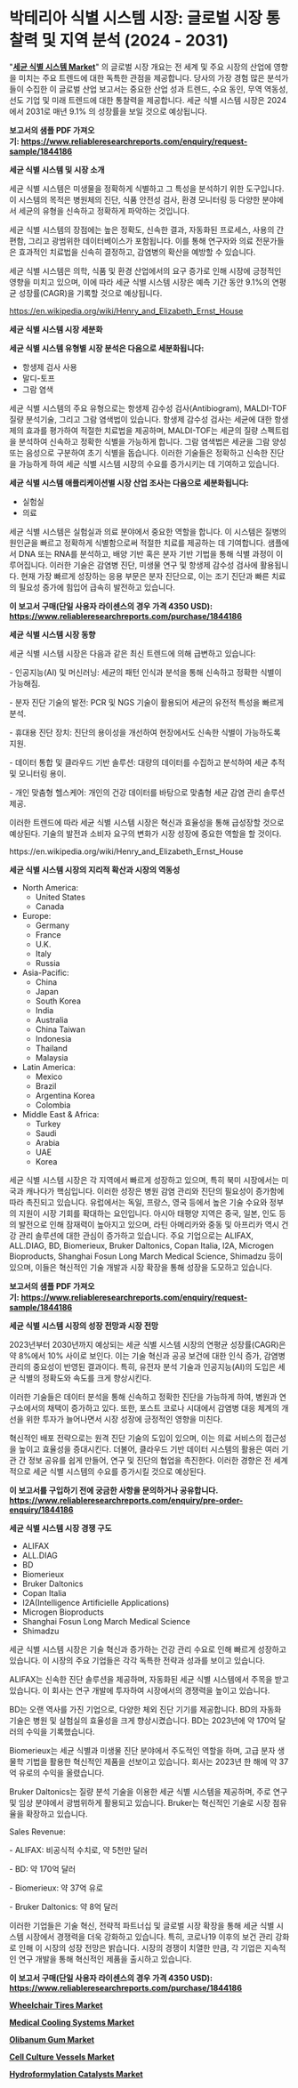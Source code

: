 <p><h1>박테리아 식별 시스템 시장: 글로벌 시장 통찰력 및 지역 분석 (2024 - 2031)</h1></p><p>"<strong><a href="https://www.reliableresearchreports.com/bacterial-identification-system-r1844186?utm_campaign=106&utm_medium=7&utm_source=Github&utm_content=ia&utm_term=08112024&utm_id=bacterial-identification-system">세균 식별 시스템 Market</a></strong>" 의 글로벌 시장 개요는 전 세계 및 주요 시장의 산업에 영향을 미치는 주요 트렌드에 대한 독특한 관점을 제공합니다. 당사의 가장 경험 많은 분석가들이 수집한 이 글로벌 산업 보고서는 중요한 산업 성과 트렌드, 수요 동인, 무역 역동성, 선도 기업 및 미래 트렌드에 대한 통찰력을 제공합니다. 세균 식별 시스템 시장은 2024에서 2031로 매년 9.1% 의 성장률을 보일 것으로 예상됩니다.</p>
<p><strong>보고서의 샘플 PDF 가져오기:&nbsp;<a href="https://www.reliableresearchreports.com/enquiry/request-sample/1844186?utm_campaign=106&utm_medium=7&utm_source=Github&utm_content=ia&utm_term=08112024&utm_id=bacterial-identification-system">https://www.reliableresearchreports.com/enquiry/request-sample/1844186</a></strong></p>
<p><strong>세균 식별 시스템 및 시장 소개</strong></p>
<p><p>세균 식별 시스템은 미생물을 정확하게 식별하고 그 특성을 분석하기 위한 도구입니다. 이 시스템의 목적은 병원체의 진단, 식품 안전성 검사, 환경 모니터링 등 다양한 분야에서 세균의 유형을 신속하고 정확하게 파악하는 것입니다. </p><p>세균 식별 시스템의 장점에는 높은 정확도, 신속한 결과, 자동화된 프로세스, 사용의 간편함, 그리고 광범위한 데이터베이스가 포함됩니다. 이를 통해 연구자와 의료 전문가들은 효과적인 치료법을 신속히 결정하고, 감염병의 확산을 예방할 수 있습니다. </p><p>세균 식별 시스템은 의학, 식품 및 환경 산업에서의 요구 증가로 인해 시장에 긍정적인 영향을 미치고 있으며, 이에 따라 세균 식별 시스템 시장은 예측 기간 동안 9.1%의 연평균 성장률(CAGR)을 기록할 것으로 예상됩니다.</p></p>
<p><a href="https://en.wikipedia.org/wiki/Henry_and_Elizabeth_Ernst_House?utm_campaign=106&utm_medium=7&utm_source=Github&utm_content=ia&utm_term=08112024&utm_id=bacterial-identification-system">https://en.wikipedia.org/wiki/Henry_and_Elizabeth_Ernst_House</a></p>
<p><strong>세균 식별 시스템 시장 세분화</strong></p>
<p><strong>세균 식별 시스템 유형별 시장 분석은 다음으로 세분화됩니다:</strong></p>
<p><ul><li>항생제 검사 사용</li><li>말디-토프</li><li>그람 염색</li></ul></p>
<p><p>세균 식별 시스템의 주요 유형으로는 항생제 감수성 검사(Antibiogram), MALDI-TOF 질량 분석기술, 그리고 그람 염색법이 있습니다. 항생제 감수성 검사는 세균에 대한 항생제의 효과를 평가하여 적절한 치료법을 제공하며, MALDI-TOF는 세균의 질량 스펙트럼을 분석하여 신속하고 정확한 식별을 가능하게 합니다. 그람 염색법은 세균을 그람 양성 또는 음성으로 구분하여 초기 식별을 돕습니다. 이러한 기술들은 정확하고 신속한 진단을 가능하게 하여 세균 식별 시스템 시장의 수요를 증가시키는 데 기여하고 있습니다.</p></p>
<p><strong>세균 식별 시스템 애플리케이션별 시장 산업 조사는 다음으로 세분화됩니다:</strong></p>
<p><ul><li>실험실</li><li>의료</li></ul></p>
<p><p>세균 식별 시스템은 실험실과 의료 분야에서 중요한 역할을 합니다. 이 시스템은 질병의 원인균을 빠르고 정확하게 식별함으로써 적절한 치료를 제공하는 데 기여합니다. 샘플에서 DNA 또는 RNA를 분석하고, 배양 기반 혹은 분자 기반 기법을 통해 식별 과정이 이루어집니다. 이러한 기술은 감염병 진단, 미생물 연구 및 항생제 감수성 검사에 활용됩니다. 현재 가장 빠르게 성장하는 응용 부문은 분자 진단으로, 이는 조기 진단과 빠른 치료의 필요성 증가에 힘입어 급속히 발전하고 있습니다.</p></p>
<p><strong>이 보고서 구매(단일 사용자 라이센스의 경우 가격 4350 USD): <a href="https://www.reliableresearchreports.com/purchase/1844186?utm_campaign=106&utm_medium=7&utm_source=Github&utm_content=ia&utm_term=08112024&utm_id=bacterial-identification-system">https://www.reliableresearchreports.com/purchase/1844186</a></strong></p>
<p><strong>세균 식별 시스템 시장 동향</strong></p>
<p><p>세균 식별 시스템 시장은 다음과 같은 최신 트렌드에 의해 급변하고 있습니다:</p><p>- 인공지능(AI) 및 머신러닝: 세균의 패턴 인식과 분석을 통해 신속하고 정확한 식별이 가능해짐.</p><p>- 분자 진단 기술의 발전: PCR 및 NGS 기술이 활용되어 세균의 유전적 특성을 빠르게 분석.</p><p>- 휴대용 진단 장치: 진단의 용이성을 개선하여 현장에서도 신속한 식별이 가능하도록 지원.</p><p>- 데이터 통합 및 클라우드 기반 솔루션: 대량의 데이터를 수집하고 분석하여 세균 추적 및 모니터링 용이.</p><p>- 개인 맞춤형 헬스케어: 개인의 건강 데이터를 바탕으로 맞춤형 세균 감염 관리 솔루션 제공.</p><p>이러한 트렌드에 따라 세균 식별 시스템 시장은 혁신과 효율성을 통해 급성장할 것으로 예상된다. 기술의 발전과 소비자 요구의 변화가 시장 성장에 중요한 역할을 할 것이다.</p></p>
<p>https://en.wikipedia.org/wiki/Henry_and_Elizabeth_Ernst_House</p>
<p><strong>세균 식별 시스템 시장의 지리적 확산과 시장의 역동성</strong></p>
<p><ul>
    <li>
        North America:
        <ul>
            <li>United States</li>
            <li>Canada</li>
        </ul>
    </li>
    <li>
        Europe:
        <ul>
            <li>Germany</li>
            <li>France</li>
            <li>U.K.</li>
            <li>Italy</li>
            <li>Russia</li>
        </ul>
    </li>
    <li>
        Asia-Pacific:
        <ul>
            <li>China</li>
            <li>Japan</li>
            <li>South Korea</li>
            <li>India</li>
            <li>Australia</li>
            <li>China Taiwan</li>
            <li>Indonesia</li>
            <li>Thailand</li>
            <li>Malaysia</li>
        </ul>
    </li>
    <li>
        Latin America:
        <ul>
            <li>Mexico</li>
            <li>Brazil</li>
            <li>Argentina Korea</li>
            <li>Colombia</li>
        </ul>
    </li>
    <li>
        Middle East & Africa:
        <ul>
            <li>Turkey</li>
            <li>Saudi</li>
            <li>Arabia</li>
            <li>UAE</li>
            <li>Korea</li>
        </ul>
    </li>
    </ul></p>
<p><p>세균 식별 시스템 시장은 각 지역에서 빠르게 성장하고 있으며, 특히 북미 시장에서는 미국과 캐나다가 핵심입니다. 이러한 성장은 병원 감염 관리와 진단의 필요성이 증가함에 따라 촉진되고 있습니다. 유럽에서는 독일, 프랑스, 영국 등에서 높은 기술 수요와 정부의 지원이 시장 기회를 확대하는 요인입니다. 아시아 태평양 지역은 중국, 일본, 인도 등의 발전으로 인해 잠재력이 높아지고 있으며, 라틴 아메리카와 중동 및 아프리카 역시 건강 관리 솔루션에 대한 관심이 증가하고 있습니다. 주요 기업으로는 ALIFAX, ALL.DIAG, BD, Biomerieux, Bruker Daltonics, Copan Italia, I2A, Microgen Bioproducts, Shanghai Fosun Long March Medical Science, Shimadzu 등이 있으며, 이들은 혁신적인 기술 개발과 시장 확장을 통해 성장을 도모하고 있습니다.</p></p>
<p><strong>보고서의 샘플 PDF 가져오기:&nbsp;<a href="https://www.reliableresearchreports.com/enquiry/request-sample/1844186?utm_campaign=106&utm_medium=7&utm_source=Github&utm_content=ia&utm_term=08112024&utm_id=bacterial-identification-system">https://www.reliableresearchreports.com/enquiry/request-sample/1844186</a></strong></p>
<p><strong>세균 식별 시스템 시장의 성장 전망과 시장 전망</strong></p>
<p><p>2023년부터 2030년까지 예상되는 세균 식별 시스템 시장의 연평균 성장률(CAGR)은 약 8%에서 10% 사이로 보인다. 이는 기술 혁신과 공공 보건에 대한 인식 증가, 감염병 관리의 중요성이 반영된 결과이다. 특히, 유전자 분석 기술과 인공지능(AI)의 도입은 세균 식별의 정확도와 속도를 크게 향상시킨다.</p><p>이러한 기술들은 데이터 분석을 통해 신속하고 정확한 진단을 가능하게 하여, 병원과 연구소에서의 채택이 증가하고 있다. 또한, 포스트 코로나 시대에서 감염병 대응 체계의 개선을 위한 투자가 늘어나면서 시장 성장에 긍정적인 영향을 미친다.</p><p>혁신적인 배포 전략으로는 원격 진단 기술의 도입이 있으며, 이는 의료 서비스의 접근성을 높이고 효율성을 증대시킨다. 더불어, 클라우드 기반 데이터 시스템의 활용은 여러 기관 간 정보 공유를 쉽게 만들어, 연구 및 진단의 협업을 촉진한다. 이러한 경향은 전 세계적으로 세균 식별 시스템의 수요를 증가시킬 것으로 예상된다.</p></p>
<p><strong>이 보고서를 구입하기 전에 궁금한 사항을 문의하거나 공유합니다. <a href="https://www.reliableresearchreports.com/enquiry/pre-order-enquiry/1844186?utm_campaign=106&utm_medium=7&utm_source=Github&utm_content=ia&utm_term=08112024&utm_id=bacterial-identification-system">https://www.reliableresearchreports.com/enquiry/pre-order-enquiry/1844186</a></strong></p>
<p><strong>세균 식별 시스템 시장 경쟁 구도</strong></p>
<p><ul><li>ALIFAX</li><li>ALL.DIAG</li><li>BD</li><li>Biomerieux</li><li>Bruker Daltonics</li><li>Copan Italia</li><li>I2A(Intelligence Artificielle Applications)</li><li>Microgen Bioproducts</li><li>Shanghai Fosun Long March Medical Science</li><li>Shimadzu</li></ul></p>
<p><p>세균 식별 시스템 시장은 기술 혁신과 증가하는 건강 관리 수요로 인해 빠르게 성장하고 있습니다. 이 시장의 주요 기업들은 각각 독특한 전략과 성과를 보이고 있습니다.</p><p>ALIFAX는 신속한 진단 솔루션을 제공하며, 자동화된 세균 식별 시스템에서 주목을 받고 있습니다. 이 회사는 연구 개발에 투자하여 시장에서의 경쟁력을 높이고 있습니다.</p><p>BD는 오랜 역사를 가진 기업으로, 다양한 체외 진단 기기를 제공합니다. BD의 자동화 기술은 병원 및 실험실의 효율성을 크게 향상시켰습니다. BD는 2023년에 약 170억 달러의 수익을 기록했습니다.</p><p>Biomerieux는 세균 식별과 미생물 진단 분야에서 주도적인 역할을 하며, 고급 분자 생물학 기법을 활용한 혁신적인 제품을 선보이고 있습니다. 회사는 2023년 한 해에 약 37억 유로의 수익을 올렸습니다.</p><p>Bruker Daltonics는 질량 분석 기술을 이용한 세균 식별 시스템을 제공하며, 주로 연구 및 임상 분야에서 광범위하게 활용되고 있습니다. Bruker는 혁신적인 기술로 시장 점유율을 확장하고 있습니다.</p><p>Sales Revenue:</p><p>- ALIFAX: 비공식적 수치로, 약 5천만 달러</p><p>- BD: 약 170억 달러</p><p>- Biomerieux: 약 37억 유로</p><p>- Bruker Daltonics: 약 8억 달러</p><p>이러한 기업들은 기술 혁신, 전략적 파트너십 및 글로벌 시장 확장을 통해 세균 식별 시스템 시장에서 경쟁력을 더욱 강화하고 있습니다. 특히, 코로나19 이후의 보건 관리 강화로 인해 이 시장의 성장 전망은 밝습니다. 시장의 경쟁이 치열한 만큼, 각 기업은 지속적인 연구 개발을 통해 혁신적인 제품을 출시하고 있습니다.</p></p>
<p><strong>이 보고서 구매(단일 사용자 라이센스의 경우 가격 4350 USD): <a href="https://www.reliableresearchreports.com/purchase/1844186?utm_campaign=106&utm_medium=7&utm_source=Github&utm_content=ia&utm_term=08112024&utm_id=bacterial-identification-system">https://www.reliableresearchreports.com/purchase/1844186</a></strong></p>
<p><strong><p><a href="https://issuu.com/reportprime-2/docs/wheelchair-tires-market-size-2030.p_e12aa1c9a6725f?utm_campaign=106&utm_medium=7&utm_source=Github&utm_content=ia&utm_term=08112024&utm_id=bacterial-identification-system">Wheelchair Tires Market</a></p><p><a href="https://issuu.com/reportprime-2/docs/medical-cooling-systems-market-size_5feaf553d81a0c?utm_campaign=106&utm_medium=7&utm_source=Github&utm_content=ia&utm_term=08112024&utm_id=bacterial-identification-system">Medical Cooling Systems Market</a></p><p><a href="https://github.com/JamesCox407/Market-Research-Report-List-1/blob/main/olibanum-gum-market.md?utm_campaign=106&utm_medium=7&utm_source=Github&utm_content=ia&utm_term=08112024&utm_id=bacterial-identification-system">Olibanum Gum Market</a></p><p><a href="https://issuu.com/reportprime-2/docs/cell-culture-vessels-market-size-20_2396ccd0943b87?utm_campaign=106&utm_medium=7&utm_source=Github&utm_content=ia&utm_term=08112024&utm_id=bacterial-identification-system">Cell Culture Vessels Market</a></p><p><a href="https://github.com/tacitam515l/Market-Research-Report-List-1/blob/main/hydroformylation-catalysts-market.md?utm_campaign=106&utm_medium=7&utm_source=Github&utm_content=ia&utm_term=08112024&utm_id=bacterial-identification-system">Hydroformylation Catalysts Market</a></p></strong></p>
<p></p>